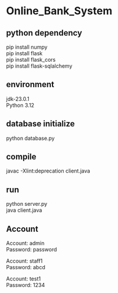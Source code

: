 # Online_Bank_System

## python dependency  
pip install numpy  
pip install flask  
pip install flask_cors  
pip install flask-sqlalchemy  

## environment
jdk-23.0.1  
Python 3.12  

## database initialize
python database.py  

## compile
javac -Xlint:deprecation client.java  

## run
python server.py  
java client.java  

## Account
Account: admin  
Password: password

Account: staff1  
Password: abcd

Account: test1  
Password: 1234
